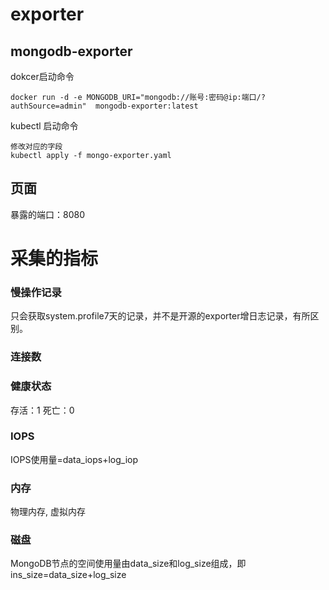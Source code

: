# exporter

## mongodb-exporter
dokcer启动命令
```
docker run -d -e MONGODB_URI="mongodb://账号:密码@ip:端口/?authSource=admin"  mongodb-exporter:latest 
```
kubectl 启动命令
```
修改对应的字段
kubectl apply -f mongo-exporter.yaml
```
## 页面
暴露的端口：8080

# 采集的指标

### 慢操作记录
只会获取system.profile7天的记录，并不是开源的exporter增日志记录，有所区别。

### 连接数

### 健康状态
存活：1 死亡：0

### IOPS
IOPS使⽤量=data_iops+log_iop

### 内存
物理内存, 虚拟内存

### 磁盘
MongoDB节点的空间使用量由data_size和log_size组成，即ins_size=data_size+log_size
